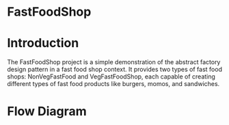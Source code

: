 # FastFoodShop

# Introduction
The FastFoodShop project is a simple demonstration of the abstract factory design pattern in a fast food shop context. It provides two types of fast food shops: NonVegFastFood and VegFastFoodShop, each capable of creating different types of fast food products like burgers, momos, and sandwiches.

# Flow Diagram

